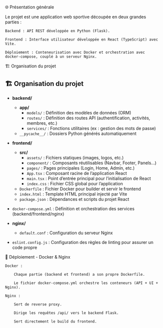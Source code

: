 🌐 Présentation générale

Le projet est une application web sportive découpée en deux grandes parties :

    Backend : API REST développée en Python (Flask).

    Frontend : Interface utilisateur développée en React (TypeScript) avec Vite.

    Déploiement : Conteneurisation avec Docker et orchestration avec docker-compose, couplé à un serveur Nginx.


🏗️ Organisation du projet

## 🏗️ Organisation du projet

- **backend/**
  - **app/**
    - `models/`      : Définition des modèles de données (ORM)  
    - `routes/`      : Définition des routes API (authentification, activités, membres, etc.)  
    - `services/`    : Fonctions utilitaires (ex : gestion des mots de passe)  
  - `__pycache__/`  : Dossiers Python générés automatiquement  

- **frontend/**
  - **src/**
    - `assets/`      : Fichiers statiques (images, logos, etc.)  
    - `component/`   : Composants réutilisables (Navbar, Footer, Panels…)  
    - `pages/`       : Pages principales (Login, Home, Admin, etc.)  
    - `App.tsx`      : Composant racine de l’application React  
    - `main.tsx`     : Point d’entrée principal pour l’initialisation de React  
    - `index.css`    : Fichier CSS global pour l’application  
  - `Dockerfile`    : Fichier Docker pour builder et servir le frontend  
  - `index.html`    : Template HTML principal injecté par Vite  
  - `package.json`  : Dépendances et scripts du projet React  

- `docker-compose.yml` : Définition et orchestration des services (backend/frontend/nginx)

- **nginx/**
  - `default.conf`  : Configuration du serveur Nginx  

- `eslint.config.js` : Configuration des règles de linting pour assurer un code propre




🐳 Déploiement - Docker & Nginx

    Docker :

        Chaque partie (backend et frontend) a son propre Dockerfile.

        Le fichier docker-compose.yml orchestre les conteneurs (API + UI + Nginx).

    Nginx :

        Sert de reverse proxy.

        Dirige les requêtes /api/ vers le backend Flask.

        Sert directement le build du frontend.

